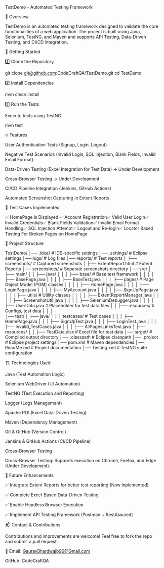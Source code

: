 TestDemo - Automated Testing Framework

📌 Overview

TestDemo is an automated testing framework designed to validate the core functionalities of a web application. The project is built using Java, Selenium, TestNG, and Maven and supports API Testing, Data-Driven Testing, and CI/CD Integration.

🚀 Getting Started

1️⃣ Clone the Repository

git clone git@github.com:CodeCraftQA/TestDemo.git
cd TestDemo

2️⃣ Install Dependencies

mvn clean install

3️⃣ Run the Tests

Execute tests using TestNG:

mvn test

🔥 Features

User Authentication Tests (Signup, Login, Logout)

Negative Test Scenarios (Invalid Login, SQL Injection, Blank Fields, Invalid Email Format)

Data-Driven Testing (Excel Integration for Test Data) → Under Development

Cross-Browser Testing → Under Development

CI/CD Pipeline Integration (Jenkins, GitHub Actions)

Automated Screenshot Capturing in Extent Reports

📝 Test Cases Implemented

✅ HomePage is Displayed ✅ Account Registration✅ Valid User Login✅ Invalid Credentials✅ Blank Fields Validation✅ Invalid Email Format Handling✅ SQL Injection Attempt✅ Logout and Re-login✅ Locator Based Testing For Broken Pages on HomePage

📂 Project Structure

TestDemo/
│── .idea/                       # IDE-specific settings
│── .settings/                   # Eclipse settings
│── logs/                        # Log files
│── reports/                     # Test reports
│   ├── screenshots/             # Captured screenshots
│   ├── ExtentReport.html        # Extent Reports
│── screenshots/                 # Separate screenshots directory
│── src/
│   ├── main/
│   │   ├── java/
│   │   │   ├── base/            # Base test framework
│   │   │   │   ├── BasePage.java
│   │   │   │   ├── BaseTest.java
│   │   │   ├── pages/           # Page Object Model (POM) classes
│   │   │   │   ├── HomePage.java
│   │   │   │   ├── LoginPage.java
│   │   │   │   ├── MyAccount.java
│   │   │   │   ├── SignUpPage.java
│   │   │   ├── utils/           # Utility classes
│   │   │   │   ├── ExtentReportManager.java
│   │   │   │   ├── ScreenshotUtil.java
│   │   │   │   ├── SeleniumDebugger.java
│   │   │   │   ├── UserData.java # Placeholder for test data files
│   │   ├── resources/           # Configs, test data
│   │   │   
│── test/
│   ├── java/
│   │   │   testcases/           # Test cases
│   │   │   ├── HomePage.java
│   │   │   ├── SignUpTest.java
│   │   │   ├── LoginTest.java
│   │   │   ├── Invalid_TestCases.java
│   │   │   ├── AllPagesLinksTest.java
│   ├── resources/
│   │   ├── TestData.xlsx        # Excel file for test data
│── target/                      # Compiled output directory
│── .classpath                   # Eclipse classpath
│── .project                     # Eclipse project settings
│── pom.xml                      # Maven dependencies
│── ReadMe.md                    # Project documentation
│── Testing.xml                   # TestNG suite configuration

🏗️ Technologies Used

Java (Test Automation Logic)

Selenium WebDriver (UI Automation)

TestNG (Test Execution and Reporting)

Logger (Logs Management)

Apache POI (Excel Data-Driven Testing)

Maven (Dependency Management)

Git & GitHub (Version Control)

Jenkins & GitHub Actions (CI/CD Pipeline)

Cross-Browser Testing

Cross-Browser Testing: Supports execution on Chrome, Firefox, and Edge (Under Development).

📌 Future Enhancements

✅ Integrate Extent Reports for better test reporting (Now Inplemented)

✅ Complete Excel-Based Data-Driven Testing

✅ Enable Headless Browser Execution

✅ Implement API Testing Framework (Postman + RestAssured) 

📬 Contact & Contributions

Contributions and improvements are welcome! Feel free to fork the repo and submit a pull request.

📧 Email: GauravBhardwajb96@Gmail.com 

GitHub: CodeCraftQA


